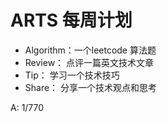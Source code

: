 # ARTS 每周计划
- Algorithm：一个leetcode 算法题   
- Review：   点评一篇英文技术文章  
- Tip：      学习一个技术技巧
- Share：    分享一个技术观点和思考


A: 1/770

